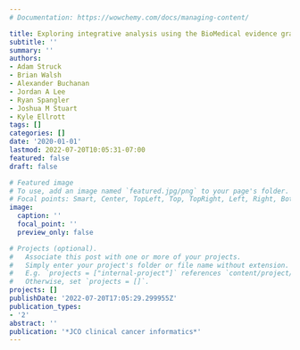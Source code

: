 ```yaml
---
# Documentation: https://wowchemy.com/docs/managing-content/

title: Exploring integrative analysis using the BioMedical evidence graph
subtitle: ''
summary: ''
authors:
- Adam Struck
- Brian Walsh
- Alexander Buchanan
- Jordan A Lee
- Ryan Spangler
- Joshua M Stuart
- Kyle Ellrott
tags: []
categories: []
date: '2020-01-01'
lastmod: 2022-07-20T10:05:31-07:00
featured: false
draft: false

# Featured image
# To use, add an image named `featured.jpg/png` to your page's folder.
# Focal points: Smart, Center, TopLeft, Top, TopRight, Left, Right, BottomLeft, Bottom, BottomRight.
image:
  caption: ''
  focal_point: ''
  preview_only: false

# Projects (optional).
#   Associate this post with one or more of your projects.
#   Simply enter your project's folder or file name without extension.
#   E.g. `projects = ["internal-project"]` references `content/project/deep-learning/index.md`.
#   Otherwise, set `projects = []`.
projects: []
publishDate: '2022-07-20T17:05:29.299955Z'
publication_types:
- '2'
abstract: ''
publication: '*JCO clinical cancer informatics*'
---
```

